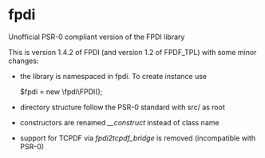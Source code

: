 fpdi
====

Unofficial PSR-0 compliant version of the FPDI library


This is version 1.4.2 of FPDI (and version 1.2 of FPDF_TPL) with some minor changes:

* the library is namespaced in fpdi. To create instance use

    $fpdi = new \fpdi\FPDI();

* directory structure follow the PSR-0 standard with src/ as root

* constructors are renamed *__construct* instead of class name

* support for TCPDF via *fpdi2tcpdf_bridge* is removed (incompatible with PSR-0)
